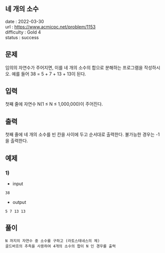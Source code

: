네 개의 소수
---

date : 2022-03-30   
url : https://www.acmicpc.net/problem/1153   
difficulty : Gold 4   
status : success

문제
---

임의의 자연수가 주어지면, 이를 네 개의 소수의 합으로 분해하는 프로그램을 작성하시오. 예를 들어 38 = 5 + 7 + 13 + 13이 된다.

입력
---
첫째 줄에 자연수 N(1 ≤ N ≤ 1,000,000)이 주어진다.

출력
---
첫째 줄에 네 개의 소수를 빈 칸을 사이에 두고 순서대로 출력한다. 불가능한 경우는 -1을 출력한다.

예제
--

### 1)
- input
```
38
```

- output
```
5 7 13 13
```

풀이
---

```
N 까지의 자연수 중 소수를 구하고 (라토스테네스의 체)
골드바흐의 추측을 사용하여 4개의 소수의 합이 N 인 경우를 출력
```